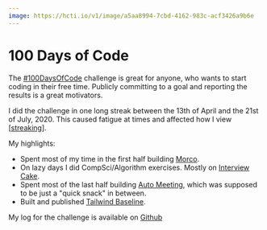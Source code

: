 ```yaml
---
image: https://hcti.io/v1/image/a5aa8994-7cbd-4162-983c-acf3426a9b6e
---
```


# 100 Days of Code

The [#100DaysOfCode](https://www.100daysofcode.com/) challenge is great for anyone, who wants to start coding in their free time. Publicly committing to a goal and reporting the results is a great motivators.

I did the challenge in one long streak between the 13th of April and the 21st of July, 2020. This caused fatigue at times and affected how I view [[streaking]].

My highlights:

- Spent most of my time in the first half building [Morco](https://morco.app/).
- On lazy days I did CompSci/Algorithm exercises. Mostly on [Interview Cake](https://www.interviewcake.com/).
- Spent most of the last half building [Auto Meeting](https://github.com/apkoponen/auto-meeting), which was supposed to be just a "quick snack" in between.
- Built and published [Tailwind Baseline](https://github.com/apkoponen/tailwind-baseline).

My log for the challenge is available on [Github](https://github.com/apkoponen/100-days-of-code/blob/master/log.md.)

[//begin]: # "Autogenerated link references for markdown compatibility"
[streaking]: streaking "Streaking"
[//end]: # "Autogenerated link references"
